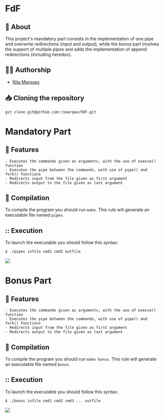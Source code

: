 # **FdF**

## :speech_balloon: **About**
This project's mandatory part consists in the implementation of one pipe and overwrite redirections (input and output), while the bonus part involves the support of multiple pipes and adds the implementation of append redirections (including heredoc).

## 🙋‍♀️ **Authorship**
- [Rita Marques](https://github.com/rimarque)

## :inbox_tray: **Cloning the repository**

```shell
git clone git@github.com:rimarque/FDF.git 
```

# Mandatory Part

## 💎 **Features**
```
- Executes the commands given as arguments, with the use of execve() function
- Executes the pipe between the commands, with use of pipe() and fork() functions
- Redirects input from the file given as first argument
- Redirects output to the file given as last argument
```

## :link: **Compilation**
To compile the program you should run `make`.
This rule will generate an executable file named `pipex`.

## :: Execution

To launch the executable you should follow this syntax:

```sh
$ ./pipex infile cmd1 cmd2 outfile
```
<td><image src="img/mandatory.png"></td>

# Bonus Part

## 💎 **Features**
```
- Executes the commands given as arguments, with the use of execve() function
- Executes the pipe between the commands, with use of pipe() and fork() functions
- Redirects input from the file given as first argument
- Redirects output to the file given as last argument
```

## :link: **Compilation**
To compile the program you should run `make bonus`.
This rule will generate an executable file named `bonus`.

## :: Execution

To launch the executable you should follow this syntax:

```sh
$ ./bonus infile cmd1 cmd2 cmd3 ... outfile
```
<td><image src="img/bonus.png"></td>
